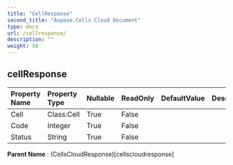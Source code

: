 ```yaml
---
title: "CellResponse"
second_title: "Aspose.Cells Cloud Document"
type: docs
url: /cellresponse/
description: ""
weight: 50
---
```


## **cellResponse**

 

| Property Name | Property Type | Nullable |  ReadOnly | DefaultValue | Description | 
| :- | :- | :- |:- |  :- | :- |
| Cell | Class:Cell | True |  False |  |  |  
| Code | Integer | True |  False |  |  |  
| Status | String | True |  False |  |  |  

**Parent Name** : (CellsCloudResponse)[cellscloudresponse]

